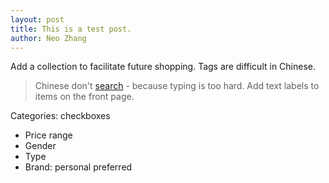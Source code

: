 ```yaml
---
layout: post
title: This is a test post.
author: Neo Zhang
---
```

Add a collection to facilitate future shopping.
Tags are difficult in Chinese.
> Chinese don't [search](http://google.com) - because typing is too hard.
> Add text labels to items on the front page.

Categories: checkboxes
- Price range
- Gender
- Type
- Brand: personal preferred

